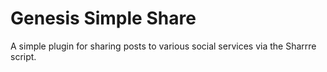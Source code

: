 Genesis Simple Share
==================

A simple plugin for sharing posts to various social services via the Sharrre script.
